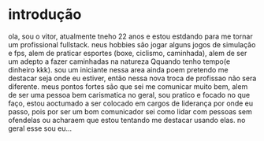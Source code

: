 # introdução
ola, sou o vitor, atualmente tneho 22 anos e estou estdando para me tornar um profissional fullstack.
neus hobbies são jogar alguns jogos de simulação e fps, alem de praticar esportes (boxe, ciclismo, caminhada), alem de ser um adepto a fazer caminhadas na natureza Qquando tenho tempo(e dinheiro kkk).
sou um iniciante nessa area ainda poem pretendo me destacar seja onde eu estiver, então nessa nova troca de profissao não sera diferente.
meus pontos fortes são que sei me comunicar muito bem, alem de ser uma pessoa bem carismatica no geral, sou pratico e focado no que faço, estou aoctumado a ser colocado em cargos de liderança  por onde eu passo, pois por ser um bom comunicador sei como lidar com pessoas sem ofendelas
ou acharaem que estou tentando me destacar usando elas.
no geral esse sou eu...
<!---
RASPUTINBR11/RASPUTINBR11 is a ✨ special ✨ repository because its `README.md` (this file) appears on your GitHub profile.
You can click the Preview link to take a look at your changes.
--->

